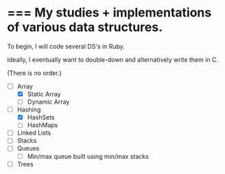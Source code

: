 ===
My studies + implementations of various data structures.
===

To begin, I will code several DS's in Ruby.<br>

Ideally, I eventually want to double-down and alternatively write them in C.<br>

(There is no order.)<br>

- [ ] Array
  - [x] Static Array
  - [ ] Dynamic Array
- [ ] Hashing
  - [x] HashSets
  - [ ] HashMaps
- [ ] Linked Lists
- [ ] Stacks
- [ ] Queues
  - [ ] Min/max queue built using min/max stacks
- [ ] Trees
